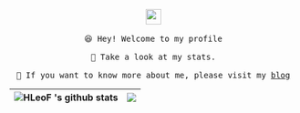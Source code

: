 <p align="center">
  <img src="https://user-images.githubusercontent.com/5679180/79618120-0daffb80-80be-11ea-819e-d2b0fa904d07.gif" width="27px">
  <br><br />
  <samp>
    😆 Hey! Welcome to my profile
    <br />
    <br />🍉 Take a look at my stats. 
    <br />
    <br />🌱 If you want to know more about me, please visit my <a href="https://www.cnblogs.com/wangyang0210/">blog</a>
    <br />
  </samp>

| <a> <img align="center" src="https://github-readme-stats.vercel.app/api?username=HLeoF&show_icons=true&include_all_commits=true&theme=buefy&hide_border=true" alt="HLeoF 's github stats" /> </a> | <a> <img align="center" src="https://github-readme-stats.vercel.app/api/top-langs/?username=HLeoF&layout=compact&theme=buefy&hide_border=true" /> </a> | 
| ------------- | ------------- |

</p>

